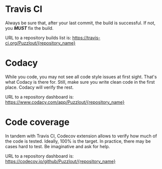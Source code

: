 # Travis CI
Always be sure that, after your last commit, the build is successful.
If not, you ***MUST*** fix the build.

URL to a repository builds list is: https://travis-ci.org/Puzzlout/{repository_name}

# Codacy
While you code, you may not see all code style issues at first sight. That's what Codacy is there for.
Still, make sure you write clean code in the first place. Codacy will verify the rest.

URL to a repository dashboard is: https://www.codacy.com/app/Puzzlout/{repository_name}

# Code coverage
In tandem with Travis CI, Codecov extension allows to verify how much of the code is tested. 
Ideally, 100% is the target.
In practice, there may be cases hard to test. Be imaginative and ask for help.

URL to a repository dashboard is: https://codecov.io/github/Puzzlout/{repository_name}
